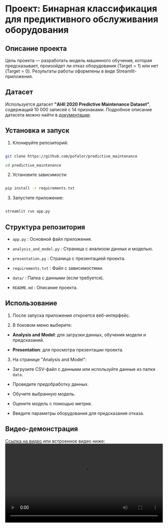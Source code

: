 # Проект: Бинарная классификация для предиктивного обслуживания оборудования

## Описание проекта

Цель проекта — разработать модель машинного обучения, которая предсказывает, произойдет ли отказ оборудования (Target = 1) или нет (Target = 0). Результаты работы оформлены в виде Streamlit-приложения.

## Датасет

Используется датасет **"AI4I 2020 Predictive Maintenance Dataset"**, содержащий 10 000 записей с 14 признаками. Подробное описание датасета можно найти в [документации](https://archive.ics.uci.edu/dataset/601/predictive+maintenance+dataset).

## Установка и запуск

1. Клонируйте репозиторий:

```bash

git clone https://github.com/pofalor/predictive_maintenance

cd predictive_maintenance

```

2. Установите зависимости:

```bash

pip install -r requirements.txt

```

3. Запустите приложение:

```bash

streamlit run app.py

```

## Структура репозитория

- `app.py` : Основной файл приложения.

- `analysis_and_model.py` : Страница с анализом данных и моделью.

- `presentation.py` : Страница с презентацией проекта.

- `requirements.txt` : Файл с зависимостями.

- `data/` : Папка с данными (если требуется).

- `README.md` : Описание проекта.

## Использование

1. После запуска приложения откроется веб-интерфейс.

2. В боковом меню выберите:

- **Analysis and Model**: для загрузки данных, обучения модели и предсказаний.

- **Presentation**: для просмотра презентации проекта.

3. На странице "Analysis and Model":

- Загрузите CSV-файл с данными или используйте данные из папки `data`.

- Проведите предобработку данных.

- Обучите выбранную модель.

- Оцените модель с помощью метрик.

- Введите параметры оборудования для предсказания отказа.

## Видео-демонстрация
[Ссылка на видео](video/demo.mkv) или встроенное видео ниже:
<video src="video/demo.mkv" controls width="100%"></video>
